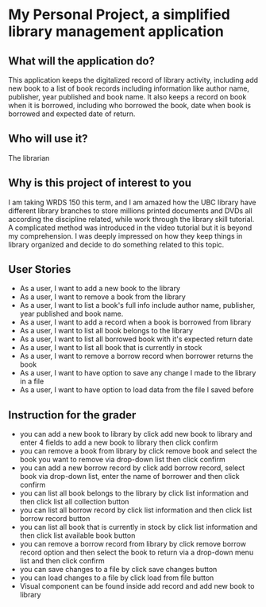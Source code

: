 # My Personal Project, a simplified library management application

## What will the application do?

This application keeps the digitalized record of library activity, including add new book to a list of book records including information like author name, publisher, year published and book name. It also keeps a record on book when it is borrowed, including who borrowed the book, date when book is borrowed and expected date of return.

## Who will use it?

The librarian

## Why is this project of interest to you

I am taking WRDS 150 this term, and I am amazed how the UBC library have different library branches to store millions printed documents and DVDs all according the discipline related, while work through the library skill tutorial. A complicated method was introduced in the video tutorial but it is beyond my comprehension. I was deeply impressed on how they keep things in library organized and decide to do something related to this topic.

## User Stories
- As a user, I want to add a new book to the library
- As a user, I want to remove a book from the library
- As a user, I want to list a book's full info include author name, publisher, year published and book name.
- As a user, I want to add a record when a book is borrowed from library
- As a user, I want to list all book belongs to the library
- As a user, I want to list all borrowed book with it's expected return date
- As a user, I want to list all book that is currently in stock
- As a user, I want to remove a borrow record when borrower returns the book
- As a user, I want to have option to save any change I made to the library in a file
- As a user, I want to have option to load data from the file I saved before

## Instruction for the grader
- you can add a new book to library by click add new book to library and enter 4 fields to add a new book to library then click confirm
- you can remove a book from library by click remove book and select the book you want to remove via drop-down list then click confirm
- you can add a new borrow record by click add borrow record, select book via drop-down list, enter the name of borrower and then click confirm
- you can list all book belongs to the library by click list information and then click list all collection button
- you can list all borrow record by click list information and then click list borrow record button
- you can list all book that is currently in stock by click list information and then click list available book button
- you can remove a borrow record from library by click remove borrow record option and then select the book to return via a drop-down menu list and then click confirm
- you can save changes to a file by click save changes button
- you can load changes to a file by click load from file button
- Visual component can be found inside add record and add new book to library